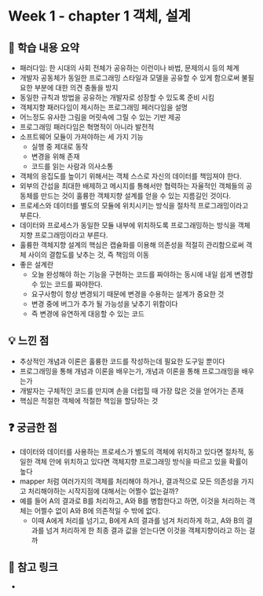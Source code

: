 # Week 1 - chapter 1 객체, 설계

## 📌 학습 내용 요약
- 패러다임: 한 시대의 사회 전체가 공유하는 이런이나 바법, 문제의시 등의 체계
- 개발자 공동체가 동일한 프로그래밍 스타일과 모델을 공유할 수 있게 함으로써 불필요한 부분에 대한 의견 충돌을 방지
- 동일한 규칙과 방법을 공유하는 개발자로 성장할 수 있도록 준비 시킴
- 객체지향 패러다임이 제시하는 프로그래밍 페러다임을 설명
- 어느정도 유사한 그림을 머릿속에 그릴 수 있는 기반 제공
- 프로그래밍 패러다임은 혁명적이 아니라 발전적
- 소프트웨어 모듈이 가져야하는 세 가지 기능
  - 실행 중 제대로 동작
  - 변경을 위해 존재
  - 코드를 읽는 사람과 의사소통
- 객체의 응집도를 높이기 위해서는 객체 스스로 자신의 데이터를 책임져야 한다.
- 외부의 간섭을 최대한 배제하고 메시지를 통해서만 협력하는 자율적인 객체들의 공동체를 만드는 것이 훌륭한 객체지향 설계를 얻을 수 있는 지름길인 것이다.
- 프로세스와 데이터를 별도의 모듈에 위치시키는 방식을 절차적 프로그래밍이라고 부른다.
- 데이터와 프로세스가 동일한 모듈 내부에 위치하도록 프로그래밍하는 방식을 객체지향 프로그래밍이라고 부른다.
- 훌륭한 객체지향 설계의 핵심은 캡슐화를 이용해 의존성을 적절히 관리함으로써 객체 사이의 결합도를 낮추는 것, 즉 책임의 이동
- 좋은 설계란
  - 오늘 완성해야 하는 기능을 구현하는 코드를 짜야하는 동시에 내일 쉽게 변경할 수 있는 코드를 짜야한다.
  - 요구사항이 항상 변경되기 때문에 변경을 수용하는 설계가 중요한 것
  - 변경 중에 버그가 추가 될 가능성을 낮추기 위함이다
  - 즉 변경에 유연하게 대응할 수 있는 코드

## 💡 느낀 점
- 추상적인 개념과 이론은 훌륭한 코드를 작성하는데 필요한 도구일 뿐이다
- 프로그래밍을 통해 개념과 이론을 배우는가, 개념과 이론을 통해 프로그래밍을 배우는가
- 개발자는 구체적인 코드를 만지며 손을 더럽힐 때 가장 많은 것을 얻어가는 존재
- 핵심은 적절한 객체에 적절한 책임을 할당하는 것

## ❓ 궁금한 점
- 데이터와 데이터를 사용하는 프로세스가 별도의 객체에 위치하고 있다면 절차적, 동일한 객체 안에 위치하고 있다면 객체지향 프로그래밍 방식을 따르고 있을 확률이 높다
- mapper 처럼 여러가지의 객체를 처리해야 하거나, 결과적으로 모든 의존성을 가지고 처리해야하는 시작지점에 대해서는 어쩔수 없는걸까?
- 예를 들어 A의 결과로 B를 처리하고, A와 B를 병합한다고 하면, 이것을 처리하는 객체는 어쩔수 없이 A와 B에 의존적일 수 밖에 없다.
  - 이때 A에게 처리를 넘기고, B에게 A의 결과를 넘겨 처리하게 하고, A와 B의 결과를 넘겨 처리하게 한 최종 결과 값을 얻는다면 이것을 객체지향이라고 하는 걸까

## 🔗 참고 링크
- 
